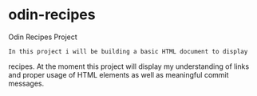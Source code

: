 # odin-recipes
Odin Recipes Project

    In this project i will be building a basic HTML document to display
recipes. At the moment this project will display my understanding of
links and proper usage of HTML elements as well as meaningful commit
messages.